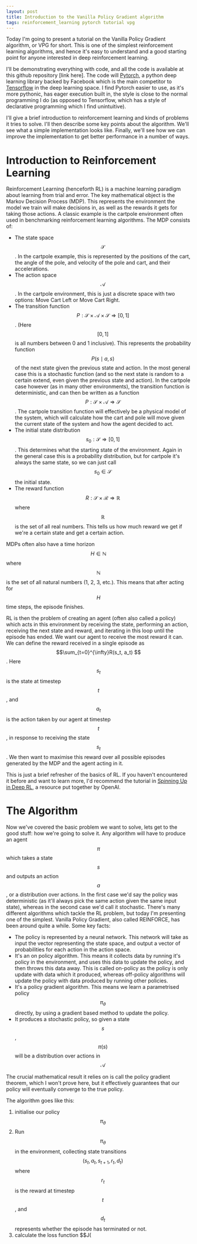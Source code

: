 ```yaml
---
layout: post
title: Introduction to the Vanilla Policy Gradient algorithm
tags: reinforcement_learning pytorch tutorial vpg
---
```


Today I'm going to present a tutorial on the Vanilla Policy Gradient algorithm, or VPG for short. This is one of the simplest reinforcement learning algorithms, and hence it's easy to understand and a good starting point for anyone interested in deep reinforcement learning.

I'll be demonstrating everything with code, and all the code is available at this github repository [link here]. The code will [Pytorch](https://pytorch.org/ "Pytorch Homepage"), a python deep learning library backed by Facebook which is the main competitor to [Tensorflow](https://www.tensorflow.org/ "Tensorflow Homepage") in the deep learning space. I find Pytorch easier to use, as it's more pythonic, has eager execution built in, the style is close to the normal programming I do (as opposed to Tensorflow, which has a style of declarative programming which I find unintuitive).

I'll give a brief introduction to reinforcement learning and kinds of problems it tries to solve. I'll then describe some key points about the algorithm. We'll see what a simple implementation looks like. Finally, we'll see how we can improve the implementation to get better performance in a number of ways.

# Introduction to Reinforcement Learning #

Reinforcement Learning (henceforth RL) is a machine learning paradigm about learning from trial and error. The key mathematical object is the Markov Decision Process (MDP). This represents the environment the model we train will make decisions in, as well as the rewards it gets for taking those actions. A classic example is the cartpole environment often used in benchmarking reinforcement learning algorithms. The MDP consists of:

* The state space $$ \mathcal{S} $$. In the cartpole example, this is represented by the positions of the cart, the angle of the pole, and velocity of the pole and cart, and their accelerations.
* The action space $$ \mathcal{A} $$. In the cartpole environment, this is just a discrete space with two options: Move Cart Left or Move Cart Right.
* The transition function $$ P: \mathcal{S} \times \mathcal{A} \times \mathcal{S} \Rightarrow [0,1] $$. (Here $$[0,1]$$ is all numbers between 0 and 1 inclusive). This represents the probability function $$P(s \mid a,s)$$ of the next state given the previous state and action. In the most general case this is a stochastic function (and so the next state is random to a certain extend, even given the previous state and action). In the cartpole case however (as in many other environments), the transition function is deterministic, and can then be written as a function $$ P: \mathcal{S} \times \mathcal{A} \Rightarrow \mathcal{S} $$. The cartpole transition function will effectively be a physical model of the system, which will calculate how the cart and pole will move given the current state of the system and how the agent decided to act.
* The initial state distribution $$ s_0 : \mathcal{S} \Rightarrow [0,1] $$. This determines what the starting state of the environment. Again in the general case this is a probability distribution, but for cartpole it's always the same state, so we can just call $$s_0 \in \mathcal{S}$$ the initial state.
* The reward function $$ R: \mathcal{S} \times \mathcal{R} \Rightarrow \mathbb{R} $$ where $$\mathbb{R}$$ is the set of all real numbers. This tells us how much reward we get if we're a certain state and get a certain action.

MDPs often also have a time horizon $$H \in \mathbb{N}$$ where $$\mathbb{N}$$ is the set of all natural numbers (1, 2, 3, etc.). This means that after acting for $$H$$ time steps, the episode finishes.

RL is then the problem of creating an agent (often also called a policy) which acts in this environment by receiving the state, performing an action, receiving the next state and reward, and iterating in this loop until the episode has ended. We want our agent to receive the most reward it can. We can define the reward received in a single episode as $$\sum_{t=0}^{\infty}R(s_t, a_t) $$. Here $$s_t$$ is the state at timestep $$t$$, and $$a_t$$ is the action taken by our agent at timestep $$t$$, in response to receiving the state $$s_t$$. We then want to maximise this reward over all possible episodes generated by the MDP and the agent acting in it.

This is just a brief refresher of the basics of RL. If you haven't encountered it before and want to learn more, I'd recommend the tutorial in [Spinning Up in Deep RL](https://spinningup.openai.com/en/latest/spinningup/rl_intro.html "Spinning Up in Deep RL"), a resource put together by OpenAI.

# The Algorithm #

Now we've covered the basic problem we want to solve, lets get to the good stuff: how we're going to solve it. Any algorithm will have to produce an agent $$\pi$$ which takes a state $$s$$ and outputs an action $$a$$, or a distribution over actions. In the first case we'd say the policy was deterministic (as it'll always pick the same action given the same input state), whereas in the second case we'd call it stochastic. There's many different algorithms which tackle the RL problem, but today I'm presenting one of the simplest. Vanilla Policy Gradient, also called REINFORCE, has been around quite a while. Some key facts:
* The policy is represented by a neural network. This network will take as input the vector representing the state space, and output a vector of probabilities for each action in the action space.
* It's an on policy algorithm. This means it collects data by running it's policy in the environment, and uses this data to update the policy, and then throws this data away. This is called on-policy as the policy is only update with data which it produced, whereas off-policy algorithms will update the policy with data produced by running other policies.
* It's a policy gradient algorithm. This means we learn a parametrised policy $$\pi_{\theta}$$ directly, by using a gradient based method to update the policy.
* It produces a stochastic policy, so given a state $$s$$, $$\pi(s)$$ will be a distribution over actions in $$\mathcal{A}$$

The crucial mathematical result it relies on is call the policy gradient theorem, which I won't prove here, but it effectively guarantees that our policy will eventually converge to the true policy.

The algorithm goes like this:
1. initialise our policy $$\pi_\theta$$
2. Run $$\pi_\theta$$ in the environment, collecting state transitions $$(s_t, a_t, s_{t+1}, r_t, d_t)$$ where $$r_t$$ is the reward at timestep $$t$$, and $$d_t$$ represents whether the episode has terminated or not.
3. calculate the loss function $$J(
